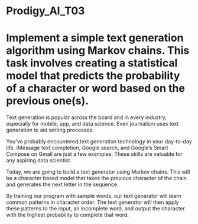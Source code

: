 # Prodigy_AI_T03

# Implement a simple text generation algorithm using Markov chains. This task involves creating a statistical model that predicts the probability of a character or word based on the previous one(s).



Text generation is popular across the board and in every industry, especially for mobile, app, and data science. Even journalism uses text generation to aid writing processes.

You’ve probably encountered text generation technology in your day-to-day life. iMessage text completion, Google search, and Google’s Smart Compose on Gmail are just a few examples. These skills are valuable for any aspiring data scientist.

Today, we are going to build a text generator using Markov chains. This will be a character based model that takes the previous character of the chain and generates the next letter in the sequence.

By training our program with sample words, our text generator will learn common patterns in character order. The text generator will then apply these patterns to the input, an incomplete word, and output the character with the highest probability to complete that word.
